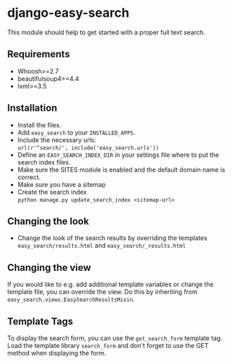 # django-easy-search


This module should help to get started with a proper full text search.


## Requirements

- Whoosh>=2.7
- beautifulsoup4>=4.4
- lxml>=3.5


## Installation

- Install the files.
- Add `easy_search` to your `INSTALLED_APPS`.
- Include the necessary urls:  
  `url(r'^search/', include('easy_search.urls'))`
- Define an `EASY_SEARCH_INDEX_DIR` in your settings file where to put the search index files.
- Make sure the SITES module is enabled and the default domain name is correct.
- Make sure you have a sitemap
- Create the search index  
  `python manage.py update_search_index <sitemap-url>`



## Changing the look

- Change the look of the search results by overriding the templates
  `easy_search/results.html`
  and
  `easy_search/_results.html`


## Changing the view

If you would like to e.g. add additional template variables or change
the template file, you can override the view.
Do this by inheriting from `easy_search.views.EasySearchResultsMixin`.


## Template Tags

To display the search form, you can use the `get_search_form` template
tag. Load the template library `search_form` and don't forget to use
the GET method when displaying the form.
